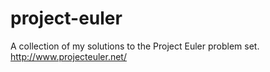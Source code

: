 project-euler
=============

A collection of my solutions to the Project Euler problem set. http://www.projecteuler.net/
